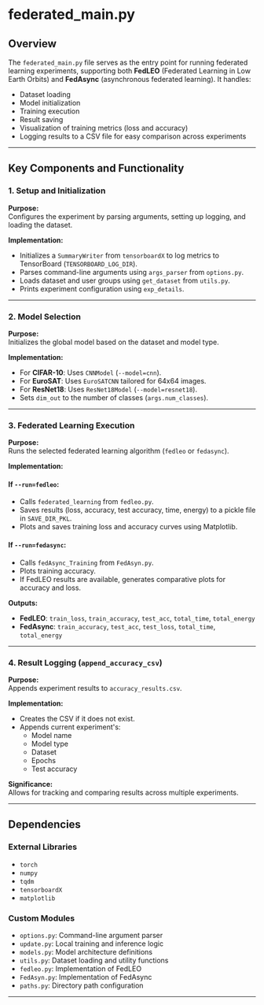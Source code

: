 # federated_main.py

## Overview
The `federated_main.py` file serves as the entry point for running federated learning experiments, supporting both **FedLEO** (Federated Learning in Low Earth Orbits) and **FedAsync** (asynchronous federated learning). It handles:

- Dataset loading  
- Model initialization  
- Training execution  
- Result saving  
- Visualization of training metrics (loss and accuracy)  
- Logging results to a CSV file for easy comparison across experiments  

---

## Key Components and Functionality

### 1. Setup and Initialization

**Purpose:**  
Configures the experiment by parsing arguments, setting up logging, and loading the dataset.

**Implementation:**
- Initializes a `SummaryWriter` from `tensorboardX` to log metrics to TensorBoard (`TENSORBOARD_LOG_DIR`).
- Parses command-line arguments using `args_parser` from `options.py`.
- Loads dataset and user groups using `get_dataset` from `utils.py`.
- Prints experiment configuration using `exp_details`.

---

### 2. Model Selection

**Purpose:**  
Initializes the global model based on the dataset and model type.

**Implementation:**
- For **CIFAR-10**: Uses `CNNModel` (`--model=cnn`).
- For **EuroSAT**: Uses `EuroSATCNN` tailored for 64x64 images.
- For **ResNet18**: Uses `ResNet18Model` (`--model=resnet18`).
- Sets `dim_out` to the number of classes (`args.num_classes`).

---

### 3. Federated Learning Execution

**Purpose:**  
Runs the selected federated learning algorithm (`fedleo` or `fedasync`).

**Implementation:**

#### If `--run=fedleo`:
- Calls `federated_learning` from `fedleo.py`.
- Saves results (loss, accuracy, test accuracy, time, energy) to a pickle file in `SAVE_DIR_PKL`.
- Plots and saves training loss and accuracy curves using Matplotlib.

#### If `--run=fedasync`:
- Calls `fedAsync_Training` from `FedAsyn.py`.
- Plots training accuracy.
- If FedLEO results are available, generates comparative plots for accuracy and loss.

**Outputs:**
- **FedLEO**: `train_loss`, `train_accuracy`, `test_acc`, `total_time`, `total_energy`
- **FedAsync**: `train_accuracy`, `test_acc`, `test_loss`, `total_time`, `total_energy`

---

### 4. Result Logging (`append_accuracy_csv`)

**Purpose:**  
Appends experiment results to `accuracy_results.csv`.

**Implementation:**
- Creates the CSV if it does not exist.
- Appends current experiment's:
  - Model name  
  - Model type  
  - Dataset  
  - Epochs  
  - Test accuracy  

**Significance:**  
Allows for tracking and comparing results across multiple experiments.

---

## Dependencies

### External Libraries
- `torch`
- `numpy`
- `tqdm`
- `tensorboardX`
- `matplotlib`

### Custom Modules
- `options.py`: Command-line argument parser
- `update.py`: Local training and inference logic
- `models.py`: Model architecture definitions
- `utils.py`: Dataset loading and utility functions
- `fedleo.py`: Implementation of FedLEO
- `FedAsyn.py`: Implementation of FedAsync
- `paths.py`: Directory path configuration

---


